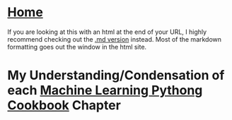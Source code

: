 # <a href="https://angelddaz.github.io/bridgetomasters/"> Home </a>

If you are looking at this with an html at the end of your URL, I highly recommend checking out the [.md version](https://github.com/angelddaz/bridgetomasters/blob/master/introtoprob.md) instead. Most of the markdown formatting goes out the window in the html site.


# My Understanding/Condensation of each [Machine Learning Pythong Cookbook](https://www.amazon.com/Machine-Learning-Python-Cookbook-Preprocessing/dp/1491989386) Chapter








